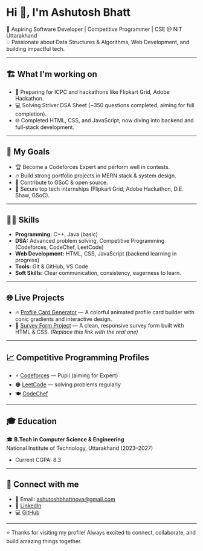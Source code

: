 # Hi 👋, I'm Ashutosh Bhatt

🚀 Aspiring Software Developer | Competitive Programmer | CSE @ NIT Uttarakhand  
💡 Passionate about Data Structures & Algorithms, Web Development, and building impactful tech.

---

## 🏗️ What I'm working on
- 🚀 Preparing for ICPC and hackathons like Flipkart Grid, Adobe Hackathon.
- 💻 Solving Striver DSA Sheet (~350 questions completed, aiming for full completion).
- 🌐 Completed HTML, CSS, and JavaScript; now diving into backend and full-stack development.

---

## 🎯 My Goals
- 🏆 Become a Codeforces Expert and perform well in contests.
- 🔥 Build strong portfolio projects in MERN stack & system design.
- 🚀 Contribute to GSoC & open source.
- 💼 Secure top tech internships (Flipkart Grid, Adobe Hackathon, D.E. Shaw, GSoC).

---

## 🧑‍💻 Skills
- **Programming:** C++, Java (basic)
- **DSA:** Advanced problem solving, Competitive Programming (Codeforces, CodeChef, LeetCode)
- **Web Development:** HTML, CSS, JavaScript (backend learning in progress)
- **Tools:** Git & GitHub, VS Code
- **Soft Skills:** Clear communication, consistency, eagerness to learn.

---

## 🌐 Live Projects

- 🔥 [Profile Card Generator](https://profile-card-generator.tiiny.site) — A colorful animated profile card builder with conic gradients and interactive design.
- 📝 [Survey Form Project](https://ashutoshbhatt8077.github.io/Survey-form/) — A clean, responsive survey form built with HTML & CSS. *(Replace this link with the real one)*

---

## 📈 Competitive Programming Profiles
- ⚡ [Codeforces](https://codeforces.com/profile/ashutoshbhatt) — Pupil (aiming for Expert)
- 🟠 [LeetCode](https://leetcode.com/Ashutosh-Bhatt) — solving problems regularly
- 🍽️ [CodeChef](https://www.codechef.com/users/aloft_brace_71)

---

## 🎓 Education
🎓 **B.Tech in Computer Science & Engineering**  
National Institute of Technology, Uttarakhand (2023–2027)  
- Current CGPA: 8.3

---

## 💼 Connect with me
- 📧 Email: ashutoshbhattnova@gmail.com
- 🔗 [LinkedIn](https://www.linkedin.com/in/ashutosh-bhatt-b3874227b)
- 💻 [GitHub](https://github.com/ashutoshbhatt8077)

---

⭐ Thanks for visiting my profile! Always excited to connect, collaborate, and build amazing things together.
